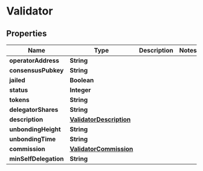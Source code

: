 
# Validator

## Properties
Name | Type | Description | Notes
------------ | ------------- | ------------- | -------------
**operatorAddress** | **String** |  | 
**consensusPubkey** | **String** |  | 
**jailed** | **Boolean** |  | 
**status** | **Integer** |  | 
**tokens** | **String** |  | 
**delegatorShares** | **String** |  | 
**description** | [**ValidatorDescription**](ValidatorDescription.md) |  | 
**unbondingHeight** | **String** |  | 
**unbondingTime** | **String** |  | 
**commission** | [**ValidatorCommission**](ValidatorCommission.md) |  | 
**minSelfDelegation** | **String** |  | 



